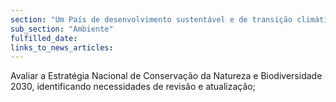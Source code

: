 ```yaml
---
section: "Um País de desenvolvimento sustentável e de transição climática"
sub_section: "Ambiente"
fulfilled_date:
links_to_news_articles:
---
```


Avaliar a Estratégia Nacional de Conservação da Natureza e Biodiversidade 2030, identificando necessidades de revisão e atualização;